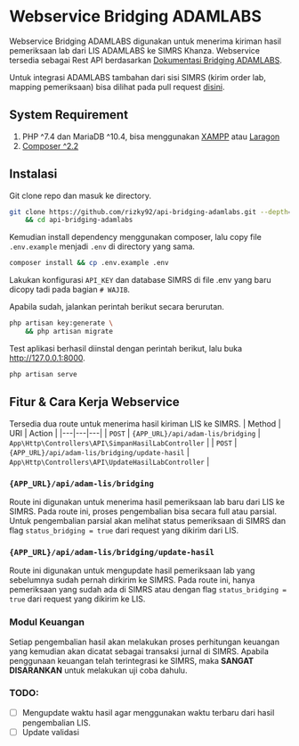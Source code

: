 # Webservice Bridging ADAMLABS
Webservice Bridging ADAMLABS digunakan untuk menerima kiriman hasil pemeriksaan lab dari LIS ADAMLABS ke SIMRS Khanza. Webservice tersedia sebagai Rest API berdasarkan [Dokumentasi Bridging ADAMLABS](https://adamlabs.id/docs-bridging-adamlabs#table_of_content_heading_1735033496270_8).  

Untuk integrasi ADAMLABS tambahan dari sisi SIMRS (kirim order lab, mapping pemeriksaan) bisa dilihat pada pull request [disini](https://github.com/rizky92/SIMRS-Khanza/pull/113/files).

## System Requirement
1. PHP ^7.4 dan MariaDB ^10.4, bisa menggunakan [XAMPP](https://www.apachefriends.org/download.html) atau [Laragon](https://laragon.org/download/)
2. [Composer ^2.2](https://getcomposer.org/download/)

## Instalasi
Git clone repo dan masuk ke directory.
```bash
git clone https://github.com/rizky92/api-bridging-adamlabs.git --depth=1 api-bridging-adamlabs \
    && cd api-bridging-adamlabs
```

Kemudian install dependency menggunakan composer, lalu copy file `.env.example` menjadi `.env` di directory yang sama.
```bash
composer install && cp .env.example .env
```

Lakukan konfigurasi `API_KEY` dan database SIMRS di file .env yang baru dicopy tadi pada bagian `# WAJIB`.

Apabila sudah, jalankan perintah berikut secara berurutan.
```bash
php artisan key:generate \
    && php artisan migrate
```

Test aplikasi berhasil diinstal dengan perintah berikut, lalu buka http://127.0.0.1:8000.
```bash
php artisan serve
```

## Fitur & Cara Kerja Webservice
Tersedia dua route untuk menerima hasil kiriman LIS ke SIMRS.
| Method | URI | Action |
|---|---|---|
| `POST` | `{APP_URL}/api/adam-lis/bridging` | `App\Http\Controllers\API\SimpanHasilLabController` |
| `POST` | `{APP_URL}/api/adam-lis/bridging/update-hasil` | `App\Http\Controllers\API\UpdateHasilLabController` |

### `{APP_URL}/api/adam-lis/bridging`
Route ini digunakan untuk menerima hasil pemeriksaan lab baru dari LIS ke SIMRS. Pada route ini, proses pengembalian bisa secara full atau parsial. Untuk pengembalian parsial akan melihat status pemeriksaan di SIMRS dan flag `status_bridging = true` dari request yang dikirim dari LIS.

### `{APP_URL}/api/adam-lis/bridging/update-hasil`
Route ini digunakan untuk mengupdate hasil pemeriksaan lab yang sebelumnya sudah pernah dirkirim ke SIMRS. Pada route ini, hanya pemeriksaan yang sudah ada di SIMRS atau dengan flag `status_bridging = true` dari request yang dikirim ke LIS.

### Modul Keuangan
Setiap pengembalian hasil akan melakukan proses perhitungan keuangan yang kemudian akan dicatat sebagai transaksi jurnal di SIMRS. Apabila penggunaan keuangan telah terintegrasi ke SIMRS, maka **SANGAT DISARANKAN** untuk melakukan uji coba dahulu.  

### TODO:
- [ ] Mengupdate waktu hasil agar menggunakan waktu terbaru dari hasil pengembalian LIS.
- [ ] Update validasi
